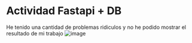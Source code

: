 # Actividad Fastapi + DB

He tenido una cantidad de problemas ridiculos y no he podido mostrar el resultado de mi trabajo
![image](https://github.com/user-attachments/assets/38e5a833-c009-4890-92d1-95c4bfa698cb)
